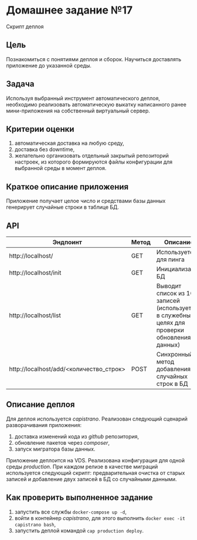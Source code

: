 # Домашнее задание №17
Скрипт деплоя

## Цель
Познакомиться с понятиями деплоя и сборок. Научиться доставлять приложение до указанной среды.

## Задача
Используя выбранный инструмент автоматического деплоя, необходимо реализовать автоматическую выкатку написанного ранее мини-приложения на собственный виртуальный сервер. 

## Критерии оценки
1. автоматическая доставка на любую среду,
1. доставка без downtime,
1. желательно организовать отдельный закрытый репозиторий настроек, из которого формируются файлы конфигурации для выбранной среды в момент деплоя.

## Краткое описание приложения
Приложение получает целое число и средствами базы данных генерирует случайные строки в таблице БД.

## API
Эндпоинт|Метод|Описание
---|---|---
http://localhost/|GET|Используется для пинга
http://localhost/init|GET|Инициализация БД
http://localhost/list|GET|Выводит список из 10 записей (используется в служебных целях для проверки обновления данных)
http://localhost/add/<количество_строк>|POST|Синхронный метод добавления случайных строк в БД

## Описание деплоя
Для деплоя используется _capistrano_. Реализован следующий сценарий разворачивания приложения:
1. доставка изменений кода из _github_ репозитория,
1. обновление пакетов через _composer_,
1. запуск мигратора базы данных.

Приложение деплоится на VDS. Реализована конфигурация для одной среды _production_. При каждом релизе в качестве миграций используется следующий скрипт: предварительная очистка от старых записей и добавление двух записей в БД со случайными данными.

## Как проверить выполненное задание
1. запустить все службы `docker-compose up -d`,
1. войти в контейнер _capistrano_, для этого выполнить `docker exec -it capistrano bash`,
1. запустить деплой командой `cap production deploy`.